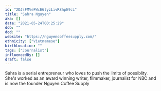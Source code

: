 ```yaml
---
id: "2DJsFMVeFWcE6lyzLivR8hpE9cL"
title: "Sahra Nguyen"
aka: []
date: "2021-05-24T00:25:29"
dob: ""
dod: ""
website: "https://nguyencoffeesupply.com/"
ethnicity: ["Vietnamese"]
birthLocation: ""
tags: ["Journalist"]
influencedBy: []
draft: false
---
```


Sahra is a serial entrepreneur who loves to push the limits of possiblity. She's
worked as an award winning writer, filmmaker, journalist for NBC and is now the
founder Nguyen Coffee Supply
